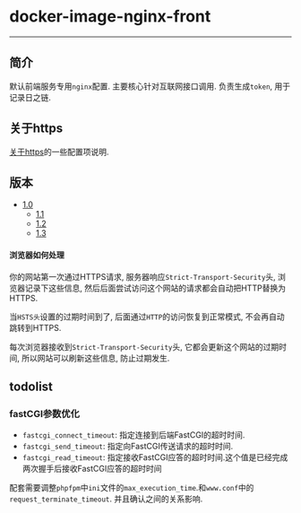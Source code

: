 # docker-image-nginx-front

---

## 简介

默认前端服务专用`nginx`配置. 主要核心针对互联网接口调用. 负责生成`token`, 用于记录日之链.

## 关于https

[关于https](./Docs/https.md)的一些配置项说明.

## 版本

* [1.0](./Docs/1.0.md)
	* [1.1](./Docs/1.1.md)
	* [1.2](./Docs/1.2.md)
	* [1.3](./Docs/1.3.md)

#### 浏览器如何处理

你的网站第一次通过HTTPS请求, 服务器响应`Strict-Transport-Security`头, 浏览器记录下这些信息, 然后后面尝试访问这个网站的请求都会自动把HTTP替换为HTTPS.

当`HSTS头`设置的过期时间到了, 后面通过`HTTP`的访问恢复到正常模式, 不会再自动跳转到HTTPS.

每次浏览器接收到`Strict-Transport-Security`头, 它都会更新这个网站的过期时间, 所以网站可以刷新这些信息, 防止过期发生.

## todolist

### fastCGI参数优化

* `fastcgi_connect_timeout`: 指定连接到后端FastCGI的超时时间.
* `fastcgi_send_timeout`: 指定向FastCGI传送请求的超时时间.
* `fastcgi_read_timeout`: 指定接收FastCGI应答的超时时间.这个值是已经完成两次握手后接收FastCGI应答的超时时间

配套需要调整`phpfpm`中`ini`文件的`max_execution_time`.和`www.conf`中的`request_terminate_timeout`. 并且确认之间的关系影响.